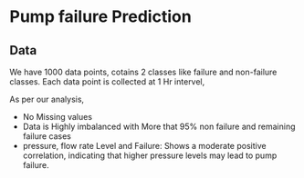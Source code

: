 
# Pump failure Prediction


## Data

We have 1000 data points, cotains 2 classes like failure and non-failure classes. Each data point is collected at 1 Hr intervel, 

As per our analysis, 
- No Missing values
- Data is Highly imbalanced with More that 95% non failure and remaining failure cases
- pressure, flow rate Level and Failure: Shows a moderate positive correlation, indicating that higher pressure levels may lead to pump failure.
